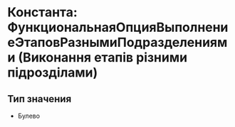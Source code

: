 ﻿# Константа: ФункциональнаяОпцияВыполнениеЭтаповРазнымиПодразделениями (Виконання етапів різними підрозділами)

## Тип значения

- Булево

